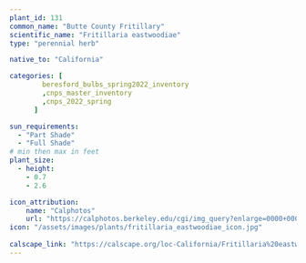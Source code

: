 ```yaml
---
plant_id: 131
common_name: "Butte County Fritillary"
scientific_name: "Fritillaria eastwoodiae"
type: "perennial herb"

native_to: "California"

categories: [
        beresford_bulbs_spring2022_inventory
        ,cnps_master_inventory
        ,cnps_2022_spring
      ]

sun_requirements:
  - "Part Shade"
  - "Full Shade"
# min then max in feet
plant_size:
  - height: 
    - 0.7
    - 2.6

icon_attribution: 
    name: "Calphotos"
    url: "https://calphotos.berkeley.edu/cgi/img_query?enlarge=0000+0000+0715+2182"
icon: "/assets/images/plants/fritillaria_eastwoodiae_icon.jpg"
 
calscape_link: "https://calscape.org/loc-California/Fritillaria%20eastwoodiea(%20)"
---
```

